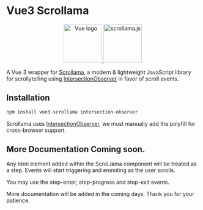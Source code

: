 # Vue3 Scrollama

<p align="center">
    <a href="https://vuejs.org" target="_blank" rel="noopener noreferrer">
        <img height="100" src="https://vuejs.org/images/logo.png" alt="Vue logo">
    </a>
    <a href="https://github.com/russellgoldenberg/scrollama" target="_blank" rel="noopener noreferrer">
        <img height="100" src="https://camo.githubusercontent.com/5830af8d186bdc1372c517604dde419cf35a9c03f10316278b721e82c092808e/68747470733a2f2f72757373656c6c73616d6f72612e6769746875622e696f2f7363726f6c6c616d612f6c6f676f2e706e67" alt="scrollama.js"/>
    </a>
</p>

A Vue 3 wrapper for [Scrollama](https://github.com/russellsamora/scrollama), a modern & lightweight JavaScript library for scrollytelling using [IntersectionObserver](https://developer.mozilla.org/en-US/docs/Web/API/Intersection_Observer_API) in favor of
scroll events.

## Installation

```sh
npm install vue3-scrollama intersection-observer
```

Scrollama uses [IntersectionObserver](https://developer.mozilla.org/en-US/docs/Web/API/Intersection_Observer_API), we must manually add the polyfill for cross-browser support. 

## More Documentation Coming soon.

Any html element added within the ScroLlama component will be treated as a step. Events will start triggering and emmiting as the user scrolls.

You may use the step-enter, step-progress and step-exit events.

More documentation will be added in the coming days. Thank you for your patience.